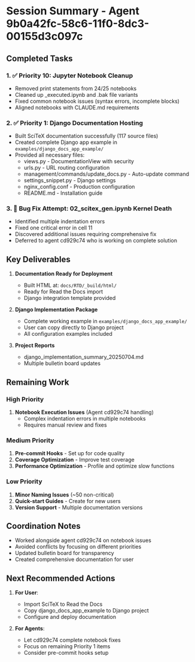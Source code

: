 <!-- ---
!-- Timestamp: 2025-07-04 21:42:00
!-- Author: Claude (9b0a42fc-58c6-11f0-8dc3-00155d3c097c)
!-- File: /home/ywatanabe/proj/SciTeX-Code/project_management/session_summary_20250704_2142.md
!-- --- -->

# Session Summary - Agent 9b0a42fc-58c6-11f0-8dc3-00155d3c097c

## Completed Tasks

### 1. ✅ Priority 10: Jupyter Notebook Cleanup
- Removed print statements from 24/25 notebooks
- Cleaned up _executed.ipynb and .bak file variants
- Fixed common notebook issues (syntax errors, incomplete blocks)
- Aligned notebooks with CLAUDE.md requirements

### 2. ✅ Priority 1: Django Documentation Hosting
- Built SciTeX documentation successfully (117 source files)
- Created complete Django app example in `examples/django_docs_app_example/`
- Provided all necessary files:
  - views.py - DocumentationView with security
  - urls.py - URL routing configuration  
  - management/commands/update_docs.py - Auto-update command
  - settings_snippet.py - Django settings
  - nginx_config.conf - Production configuration
  - README.md - Installation guide

### 3. 🔧 Bug Fix Attempt: 02_scitex_gen.ipynb Kernel Death
- Identified multiple indentation errors
- Fixed one critical error in cell 11
- Discovered additional issues requiring comprehensive fix
- Deferred to agent cd929c74 who is working on complete solution

## Key Deliverables

1. **Documentation Ready for Deployment**
   - Built HTML at: `docs/RTD/_build/html/`
   - Ready for Read the Docs import
   - Django integration template provided

2. **Django Implementation Package**
   - Complete working example in `examples/django_docs_app_example/`
   - User can copy directly to Django project
   - All configuration examples included

3. **Project Reports**
   - django_implementation_summary_20250704.md
   - Multiple bulletin board updates

## Remaining Work

### High Priority
1. **Notebook Execution Issues** (Agent cd929c74 handling)
   - Complex indentation errors in multiple notebooks
   - Requires manual review and fixes

### Medium Priority  
1. **Pre-commit Hooks** - Set up for code quality
2. **Coverage Optimization** - Improve test coverage
3. **Performance Optimization** - Profile and optimize slow functions

### Low Priority
1. **Minor Naming Issues** (~50 non-critical)
2. **Quick-start Guides** - Create for new users
3. **Version Support** - Multiple documentation versions

## Coordination Notes

- Worked alongside agent cd929c74 on notebook issues
- Avoided conflicts by focusing on different priorities
- Updated bulletin board for transparency
- Created comprehensive documentation for user

## Next Recommended Actions

1. **For User**: 
   - Import SciTeX to Read the Docs
   - Copy django_docs_app_example to Django project
   - Configure and deploy documentation

2. **For Agents**:
   - Let cd929c74 complete notebook fixes
   - Focus on remaining Priority 1 items
   - Consider pre-commit hooks setup

<!-- EOF -->